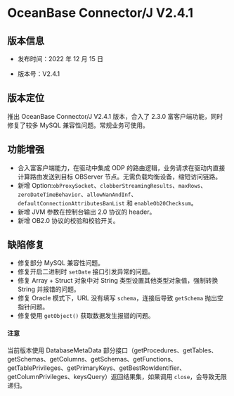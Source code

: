 # OceanBase Connector/J V2.4.1

## 版本信息

* 发布时间：2022 年 12 月 15 日 

* 版本号：V2.4.1

## 版本定位

推出 OceanBase Connector/J V2.4.1 版本，合入了 2.3.0 富客户端功能，同时修复了较多 MySQL 兼容性问题。常规业务可使用。

## 功能增强

* 合入富客户端能力，在驱动中集成 ODP 的路由逻辑，业务请求在驱动内直接计算路由发送到目标 OBServer 节点。无需负载均衡设备，缩短访问链路。
* 新增 Option:`obProxySocket`、`clobberStreamingResults`、`maxRows`、`zeroDateTimeBehavior`、`allowNanAndInf`、`defaultConnectionAttributesBanList` 和 `enableOb20Checksum`。
* 新增 JVM 参数在控制台输出 2.0 协议的 header。
* 新增 OB2.0 协议的校验和校验开关。

## 缺陷修复

* 修复部分 MySQL 兼容性问题。
* 修复开启二进制时 `setDate` 接口引发异常的问题。
* 修复 Array + Struct 对象中对 String 类型设置其他类型对象值，强制转换 String 并报错的问题。
* 修复 Oracle 模式下，URL 没有填写 `schema`，连接后导致 `getSchema` 抛出空指针问题。
* 修复使用 `getObject()` 获取数据发生报错的问题。


<main id="notice" type='notice'>
   <h4>注意</h4>
   <p>当前版本使用 DatabaseMetaData 部分接口（getProcedures、getTables、getSchemas、getColumns、getSchemas、getFunctions、getTablePrivileges、getPrimaryKeys、getBestRowldentifier、getColumnPrivileges、keysQuery）返回结果集，如果调用 <code>close</code>，会导致无限递归。</p>
</main>